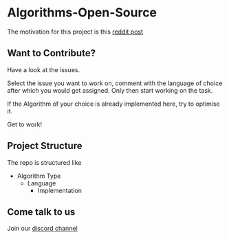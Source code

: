 # Algorithms-Open-Source

The motivation for this project is this [reddit post]( https://www.reddit.com/r/compsci/comments/fuaudc/10_algorithms_every_computer_science_student_must/)


## Want to Contribute?

Have a look at the issues.

Select the issue you want to work on, comment with the language of choice after which you would get assigned. Only then start working on the task.

If the Algorithm of your choice is already implemented here, try to optimise it.

Get to work!

## Project Structure

The repo is structured like

- Algorithm Type
    - Language
        - Implementation

## Come talk to us

Join our [discord channel](https://discord.gg/ZMGujRk)
<!-- ALL-CONTRIBUTORS-LIST:START - Do not remove or modify this section -->
<!-- prettier-ignore -->

<!-- ALL-CONTRIBUTORS-LIST:END -->
